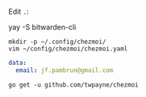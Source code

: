 Edit `.`:


yay -S bitwarden-cli


```
mkdir -p ~/.config/chezmoi/
vim ~/config/chezmoi/chezmoi.yaml
```


``` yaml
data:
  email: jf.pambrun@gmail.com

```


```
go get -u github.com/twpayne/chezmoi
```